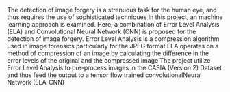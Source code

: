 The detection of image forgery is a strenuous task for the human eye, and thus requires the use of sophisticated techniques
In this project, an machine learning approach is examined. 
Here, a combination of Error Level Analysis (ELA) and Convolutional Neural Network (CNN) is proposed for the detection of image forgery.
Error Level Analysis is a compression algorithm used in image forensics particularly for the JPEG format 
ELA operates on a method of compression of an image by calculating the difference in the error levels of the original and the compressed image
The project utilize Error Level Analysis to pre-process images in the CASIA (Version 2) Dataset and thus feed the output to a tensor flow trained convolutionalNeural Network (ELA-CNN)
